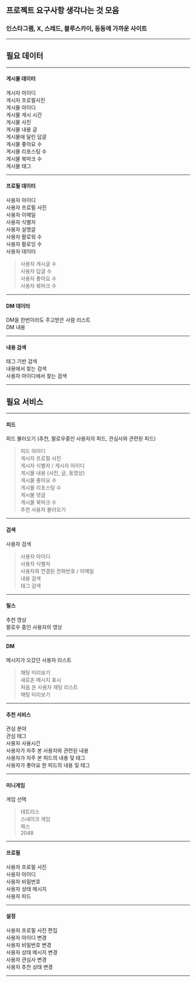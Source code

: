 ## 프로젝트 요구사항 생각나는 것 모음

### 인스타그램, X, 스레드, 블루스카이, 등등에 가까운 사이트

---

## 필요 데이터

---

#### 게시물 데이터

게시자 아이디  
게시자 프로필사진  
게시물 아이디  
게시물 게시 시간  
게시물 사진   
게시물 내용 글  
게시물에 달린 답글  
게시물 좋아요 수  
게시물 리포스팅 수  
게시물 북마크 수  
게시물 태그  

---

#### 프로필 데이터

사용자 아이디  
사용자 프로필 사진  
사용자 이메일  
사용자 식별자  
사용자 설명글  
사용자 팔로워 수  
사용자 팔로잉 수  
사용자 데이터  
> 사용자 게시글 수  
> 사용자 답글 수  
> 사용자 좋아요 수  
> 사용자 북마크 수  

---

#### DM 데이터

DM을 한번이라도 주고받은 사람 리스트  
DM 내용  

---

#### 내용 검색

태그 기반 검색  
내용에서 찾는 검색  
사용자 아이디에서 찾는 검색  

---

## 필요 서비스

---

#### 피드

피드 불러오기 (추천, 팔로우중인 사용자의 피드, 관심사와 관련된 피드)  
> 피드 아이디  
> 게시자 프로필 사진  
> 게시자 식별자 / 게시자 아이디  
> 게시물 내용 (사진, 글, 동영상)  
> 게시물 좋아요 수  
> 게시물 리포스팅 수  
> 게시물 댓글  
> 게시물 북마크 수  
추천 사용자 불러오기  

---

#### 검색

사용자 검색  
> 사용자 아이디  
> 사용자 식별자  
> 사용자와 연결된 전화번호 / 이메일  
내용 검색  
태그 검색  

---

#### 릴스

추천 영상  
팔로우 중인 사용자의 영상  

---

#### DM

메시지가 오갔던 사용자 리스트  
> 채팅 미리보기  
> 새로온 메시지 표시  
처음 온 사용자 채팅 리스트  
> 채팅 미리보기  

---

#### 추천 서비스

관심 분야  
관심 태그  
사용자 사용시간  
사용자가 자주 본 사용자와 관련된 내용  
사용자가 자주 본 피드의 내용 및 태그  
사용자가 좋아요 한 피드의 내용 및 태그  

---

#### 미니게임

게임 선택  
> 테트리스  
> 스네이크 게임  
> 체스  
> 2048  

---

#### 프로필

사용자 프로필 사진  
사용자 아이디  
사용자 비밀번호  
사용자 상태 메시지  
사용자 피드  

---

#### 설정

사용자 프로필 사진 편집  
사용자 아이디 변경  
사용자 비밀번호 변경  
사용자 상태 메시지 변경  
사용자 관심사 변경  
사용자 추천 상태 변경  

---